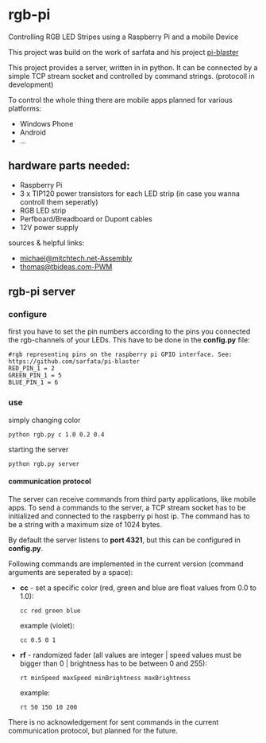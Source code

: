 <html>
	<head><title></title></head>
	<body>
		<h1>rgb-pi</h1>
		<p >Controlling RGB LED Stripes using a Raspberry Pi and a mobile Device</p>
		<p>This project was build on the work of sarfata and his project <a href="https://github.com/sarfata/pi-blaster">pi-blaster</a></p>
		<p>This project provides a server, written in in python. It can be connected by a simple TCP stream socket and controlled by command strings. (protocoll in development)</p>
		<p>To control the whole thing there are mobile apps planned for various platforms:</p>
		<ul>
			<li>Windows Phone</li>
			<li>Android</li>
			<li>...</li>
		</ul>
		<h2>hardware parts needed:</h2>
			<ul>
				<li>Raspberry Pi</li>
				<li>3 x TIP120 power transistors for each LED strip (in case you wanna controll them seperatly)</li>
				<li>RGB LED strip</li>
				<li>Perfboard/Breadboard or Dupont cables</li>
				<li>12V power supply</li>
			</ul>
		<p style="font-size: 1em;">sources & helpful links:</p>
		<ul>
			<li><a href="http://mitchtech.net/raspberry-pi-pwm-rgb-led-strip/">michael@mitchtech.net-Assembly</a></li>
			<li><a href="http://www.tbideas.com/blog/2013/02/controling-a-high-power-rgb-led-with-a-raspberry-pi/">thomas@tbideas.com-PWM</a></li>
		</ul>
		<h2>rgb-pi server</h2>
		<h3>configure</h3>
		<p>first you have to set the pin numbers according to the pins you connected the rgb-channels of your LEDs. This have to be done in the <strong>config.py</strong> file:</p>
		<pre><code>#rgb representing pins on the raspberry pi GPIO interface. See: https://github.com/sarfata/pi-blaster 
RED_PIN_1 = 2 
GREEN_PIN_1 = 5 
BLUE_PIN_1 = 6</code></pre>
		<h3>use</h3>
		<p>simply changing color<p>
		<pre><code>python rgb.py c 1.0 0.2 0.4</code></pre>
		<p>starting the server<p>
		<pre><code>python rgb.py server</code></pre>
		<h4>communication protocol</h4>
		<p>The server can receive commands from third party applications, like mobile apps. To send a commands to the server, a TCP stream socket has to be initialized and connected to the raspberry pi host ip. The command has to be a string with a maximum size of 1024 bytes.</p>
		<p>By default the server listens to <strong>port 4321</strong>, but this can be configured in <strong>config.py</strong>.</p>
		<p>Following commands are implemented in the current version (command arguments are seperated by a space):</p>
		<ul>
			<li><strong>cc</strong> - set a specific color (red, green and blue are float values from 0.0 to 1.0):
			<pre><code>cc red green blue</code></pre>
			example (violet): <pre><code>cc 0.5 0 1</code></pre></li>
			<li><strong>rf</strong> - randomized fader (all values are integer | speed values must be bigger than 0 | brightness has to be between 0 and 255):
			<pre><code>rt minSpeed maxSpeed minBrightness maxBrightness</code></pre>
			example: <pre><code>rt 50 150 10 200</code></pre></li>
		</ul>
		<p>There is no acknowledgement for sent commands in the current communication protocol, but planned for the future.</p>
	</body>
</html> 
